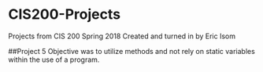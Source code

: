 # CIS200-Projects
Projects from CIS 200 Spring 2018
Created and turned in by Eric Isom

##Project 5
Objective was to utilize methods and not rely on static variables within the use of a program.

